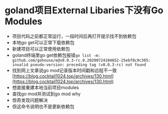 # goland项目External Libaries下没有Go Modules

- 项目代码之前都正常运行，一段时间后再打开提示找不到依赖包
- 本地go get可以正常下载依赖包
- 新建项目可以正常使用依赖包
- goland终端里go get依赖包报错`go list -m: github.com/gohouse/e@v0.0.3-rc.0.20200724104652-25ebf8c9c305: invalid pseudo-version: preceding tag (v0.0.3-rc) not found`
- 找到网上文章说go mod记录版本时间戳和远程不一致[https://blog.cocktail1024.top/archives/130.html](https://blog.cocktail1024.top/archives/130.html)
- 想直接重建本地当前项目modules
- 查找go mod并测试到go mod why
- 惊奇发现问题解决
- 但这命令说明也不是更新依赖包
